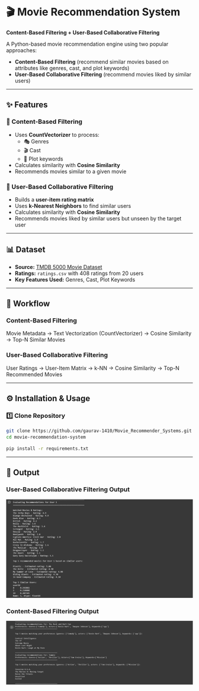 # 🎬 Movie Recommendation System  
**Content-Based Filtering + User-Based Collaborative Filtering**

A Python-based movie recommendation engine using two popular approaches:  
- **Content-Based Filtering** (recommend similar movies based on attributes like genres, cast, and plot keywords)  
- **User-Based Collaborative Filtering** (recommend movies liked by similar users)  

---

## ✨ Features
### 📌 Content-Based Filtering
- Uses **CountVectorizer** to process:
  - 🎭 Genres
  - 🎬 Cast
  - 📝 Plot keywords
- Calculates similarity with **Cosine Similarity**
- Recommends movies similar to a given movie

### 👥 User-Based Collaborative Filtering
- Builds a **user-item rating matrix**
- Uses **k-Nearest Neighbors** to find similar users
- Calculates similarity with **Cosine Similarity**
- Recommends movies liked by similar users but unseen by the target user

---

## 📊 Dataset
- **Source:** [TMDB 5000 Movie Dataset](https://www.kaggle.com/datasets/tmdb/tmdb-movie-metadata)  
- **Ratings:** `ratings.csv` with 408 ratings from 20 users  
- **Key Features Used:** Genres, Cast, Plot Keywords  

---

## 🧠 Workflow

### **Content-Based Filtering**
Movie Metadata → Text Vectorization (CountVectorizer) → Cosine Similarity → Top-N Similar Movies

### **User-Based Collaborative Filtering**
User Ratings → User-Item Matrix → k-NN → Cosine Similarity → Top-N Recommended Movies


---

## ⚙️ Installation & Usage

### 1️⃣ Clone Repository
```bash
git clone https://github.com/gaurav-1410/Movie_Recommender_Systems.git
cd movie-recommendation-system
```

```bash
pip install -r requirements.txt
```
---

## 🎯 Output
### **User-Based Collaborative Filtering Output**
![Output_Collaborative](asset/sample_output_collaborative.png)
### **Content-Based Filtering Output**
![Output_Content](asset/sample_output_content.png)